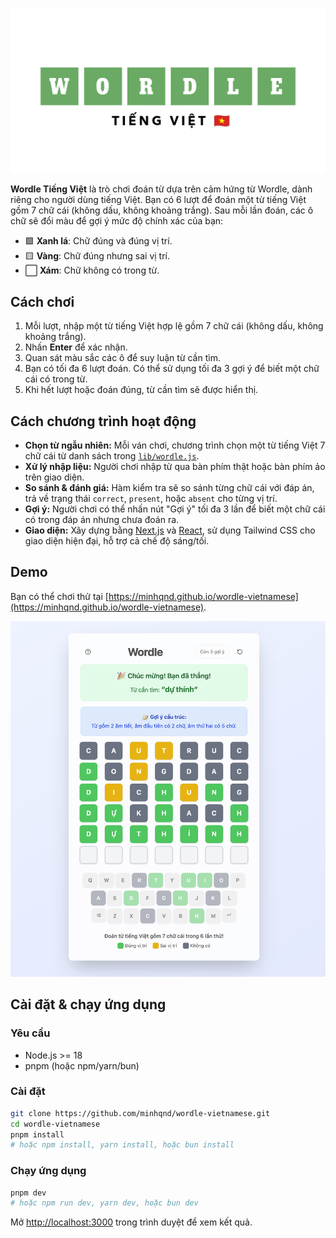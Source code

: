 ![Wordle Vietnames](public/img/wordle_vi_1200x630.png)

**Wordle Tiếng Việt** là trò chơi đoán từ dựa trên cảm hứng từ Wordle, dành riêng cho người dùng tiếng Việt. Bạn có 6 lượt để đoán một từ tiếng Việt gồm 7 chữ cái (không dấu, không khoảng trắng). Sau mỗi lần đoán, các ô chữ sẽ đổi màu để gợi ý mức độ chính xác của bạn:

- 🟩 **Xanh lá**: Chữ đúng và đúng vị trí.
- 🟨 **Vàng**: Chữ đúng nhưng sai vị trí.
- ⬜ **Xám**: Chữ không có trong từ.

## Cách chơi

1. Mỗi lượt, nhập một từ tiếng Việt hợp lệ gồm 7 chữ cái (không dấu, không khoảng trắng).
2. Nhấn **Enter** để xác nhận.
3. Quan sát màu sắc các ô để suy luận từ cần tìm.
4. Bạn có tối đa 6 lượt đoán. Có thể sử dụng tối đa 3 gợi ý để biết một chữ cái có trong từ.
5. Khi hết lượt hoặc đoán đúng, từ cần tìm sẽ được hiển thị.

## Cách chương trình hoạt động

- **Chọn từ ngẫu nhiên:** Mỗi ván chơi, chương trình chọn một từ tiếng Việt 7 chữ cái từ danh sách trong [`lib/wordle.js`](lib/wordle.js).
- **Xử lý nhập liệu:** Người chơi nhập từ qua bàn phím thật hoặc bàn phím ảo trên giao diện.
- **So sánh & đánh giá:** Hàm kiểm tra sẽ so sánh từng chữ cái với đáp án, trả về trạng thái `correct`, `present`, hoặc `absent` cho từng vị trí.
- **Gợi ý:** Người chơi có thể nhấn nút "Gợi ý" tối đa 3 lần để biết một chữ cái có trong đáp án nhưng chưa đoán ra.
- **Giao diện:** Xây dựng bằng [Next.js](https://nextjs.org) và [React](https://react.dev), sử dụng Tailwind CSS cho giao diện hiện đại, hỗ trợ cả chế độ sáng/tối.

## Demo
Bạn có thể chơi thử tại [https://minhqnd.github.io/wordle-vietnamese](https://minhqnd.github.io/wordle-vietnamese).

![Demo Wordle Tiếng Việt](public/screenshot.png)

## Cài đặt & chạy ứng dụng

### Yêu cầu
- Node.js >= 18
- pnpm (hoặc npm/yarn/bun)

### Cài đặt

```bash
git clone https://github.com/minhqnd/wordle-vietnamese.git
cd wordle-vietnamese
pnpm install
# hoặc npm install, yarn install, hoặc bun install
```

### Chạy ứng dụng

```bash
pnpm dev
# hoặc npm run dev, yarn dev, hoặc bun dev
```

Mở [http://localhost:3000](http://localhost:3000) trong trình duyệt để xem kết quả.


